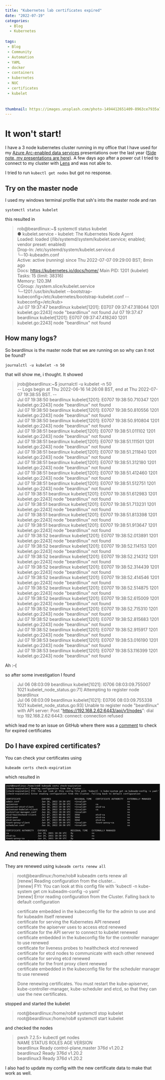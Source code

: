 ```yaml
---
title: "Kubernetes lab certificates expired"
date: "2022-07-19" 
categories:
  - Blog
  - Kubernetes

tags:
 - Blog
 - Community
 - Automation
 - YAML
 - docker
 - containers
 - kubernetes
 - NUC
 - certificates
 - kubelet


thumbnail: https://images.unsplash.com/photo-1494412651409-8963ce7935a7?ixlib=rb-1.2.1&ixid=MnwxMjA3fDB8MHxwaG90by1wYWdlfHx8fGVufDB8fHx8&auto=format&fit=crop&w=1470&q=80
---
```


# It won't start!

I have a 3 node kubernetes cluster running in my office that I have used for my [Azure Arc-enabled data services](https://azure.microsoft.com/en-gb/services/azure-arc/hybrid-data-services?WT.mc_id=DP-MVP-5002693) presentations over the last year ([Side note, my presentations are here](beard.media/presentations)). A few days ago after a power cut I tried to connect to my cluster with [Lens](https://k8slens.dev/) and was not able to.

I tried to run `kubectl get nodes` but got no response.

## Try on the master node

I used my windows terminal profile that ssh's into the master node and ran  

`systemctl status kubelet`

this resulted in

>rob@beardlinux:~$ systemctl status kubelet  
● kubelet.service - kubelet: The Kubernetes Node Agent  
     Loaded: loaded (/lib/systemd/system/kubelet.service; enabled; vendor preset: enabled)  
    Drop-In: /etc/systemd/system/kubelet.service.d  
             └─10-kubeadm.conf  
     Active: active (running) since Thu 2022-07-07 09:29:00 BST; 8min ago  
       Docs: https://kubernetes.io/docs/home/ 
   Main PID: 1201 (kubelet)  
      Tasks: 15 (limit: 38316)  
     Memory: 120.3M  
     CGroup: /system.slice/kubelet.service  
             └─1201 /usr/bin/kubelet --bootstrap-kubeconfig=/etc/kubernetes/bootstrap-kubelet.conf --kubeconfig=/etc/kub>  
Jul 07 19:37:47 beardlinux kubelet[1201]: E0707 09:37:47.318044    1201 kubelet.go:2243] node "beardlinux" not found 
Jul 07 19:37:47 beardlinux kubelet[1201]: E0707 09:37:47.418240    1201 kubelet.go:2243] node "beardlinux" not found  

## How many logs?

So beardlinux is the master node that we are running on so why can it not be found?  

`journalctl -u kubelet -n 50`  

that will show me, i thought. It showed

>jrob@beardlinux:~$ journalctl -u kubelet -n 50  
-- Logs begin at Thu 2022-06-16 14:26:08 BST, end at Thu 2022-07-07 19:38:55 BST. --  
Jul 07 19:38:50 beardlinux kubelet[1201]: E0707 19:38:50.710347    1201 kubelet.go:2243] node "beardlinux" not found  
Jul 07 19:38:50 beardlinux kubelet[1201]: E0707 19:38:50.810556    1201 kubelet.go:2243] node "beardlinux" not found  
Jul 07 19:38:50 beardlinux kubelet[1201]: E0707 19:38:50.910804    1201 kubelet.go:2243] node "beardlinux" not found  
Jul 07 19:38:51 beardlinux kubelet[1201]: E0707 19:38:51.011102    1201 kubelet.go:2243] node "beardlinux" not found  
Jul 07 19:38:51 beardlinux kubelet[1201]: E0707 19:38:51.111501    1201 kubelet.go:2243] node "beardlinux" not found  
Jul 07 19:38:51 beardlinux kubelet[1201]: E0707 19:38:51.211840    1201 kubelet.go:2243] node "beardlinux" not found  
Jul 07 19:38:51 beardlinux kubelet[1201]: E0707 19:38:51.312180    1201 kubelet.go:2243] node "beardlinux" not found  
Jul 07 19:38:51 beardlinux kubelet[1201]: E0707 19:38:51.412460    1201 kubelet.go:2243] node "beardlinux" not found  
Jul 07 19:38:51 beardlinux kubelet[1201]: E0707 19:38:51.512751    1201 kubelet.go:2243] node "beardlinux" not found  
Jul 07 19:38:51 beardlinux kubelet[1201]: E0707 19:38:51.612983    1201 kubelet.go:2243] node "beardlinux" not found  
Jul 07 19:38:51 beardlinux kubelet[1201]: E0707 19:38:51.713231    1201 kubelet.go:2243] node "beardlinux" not found  
Jul 07 19:38:51 beardlinux kubelet[1201]: E0707 19:38:51.813398    1201 kubelet.go:2243] node "beardlinux" not found  
Jul 07 19:38:51 beardlinux kubelet[1201]: E0707 19:38:51.913647    1201 kubelet.go:2243] node "beardlinux" not found  
Jul 07 19:38:52 beardlinux kubelet[1201]: E0707 19:38:52.013891    1201 kubelet.go:2243] node "beardlinux" not found  
Jul 07 19:38:52 beardlinux kubelet[1201]: E0707 19:38:52.114153    1201 kubelet.go:2243] node "beardlinux" not found  
Jul 07 19:38:52 beardlinux kubelet[1201]: E0707 19:38:52.214312    1201 kubelet.go:2243] node "beardlinux" not found  
Jul 07 19:38:52 beardlinux kubelet[1201]: E0707 19:38:52.314439    1201 kubelet.go:2243] node "beardlinux" not found  
Jul 07 19:38:52 beardlinux kubelet[1201]: E0707 19:38:52.414546    1201 kubelet.go:2243] node "beardlinux" not found  
Jul 07 19:38:52 beardlinux kubelet[1201]: E0707 19:38:52.514875    1201 kubelet.go:2243] node "beardlinux" not found  
Jul 07 19:38:52 beardlinux kubelet[1201]: E0707 19:38:52.615009    1201 kubelet.go:2243] node "beardlinux" not found  
Jul 07 19:38:52 beardlinux kubelet[1201]: E0707 19:38:52.715310    1201 kubelet.go:2243] node "beardlinux" not found  
Jul 07 19:38:52 beardlinux kubelet[1201]: E0707 19:38:52.815683    1201 kubelet.go:2243] node "beardlinux" not found  
Jul 07 19:38:52 beardlinux kubelet[1201]: E0707 19:38:52.915917    1201 kubelet.go:2243] node "beardlinux" not found  
Jul 07 19:38:53 beardlinux kubelet[1201]: E0707 19:38:53.016190    1201 kubelet.go:2243] node "beardlinux" not found  
Jul 07 19:38:53 beardlinux kubelet[1201]: E0707 19:38:53.116399    1201 kubelet.go:2243] node "beardlinux" not found  

Ah :-(

so after some investigation I found

> Jul 06 08:03:09 beardlinux kubelet[1021]: I0706 08:03:09.755007    1021 kubelet_node_status.go:71] Attempting to register node beardlinux  
Jul 06 08:03:09 beardlinux kubelet[1021]: E0706 08:03:09.755338    1021 kubelet_node_status.go:93] Unable to register node "beardlinux" with API server: Post "https://192.168.2.62:6443/api/v1/nodes": dial tcp 192.168.2.62:6443: connect: connection refused  

which lead me to an issue on GitHub where there was a [comment](https://github.com/kubernetes/kubeadm/issues/1026#issuecomment-768832968) to check for expired certificates

## Do I have expired certificates?

You can check your certificates using 

`kubeadm certs check-expiration`

which resulted in  

![expired-certs](/assets/uploads/2022/07/expired-certs.png)

## And renewing them

They are renewed using `kubeadm certs renew all`

>root@beardlinux:/home/rob# kubeadm certs renew all  
[renew] Reading configuration from the cluster...  
[renew] FYI: You can look at this config file with 'kubectl -n kube-system get cm kubeadm-config -o yaml'  
[renew] Error reading configuration from the Cluster. Falling back to default configuration  
>
>certificate embedded in the kubeconfig file for the admin to use and for kubeadm itself renewed  
certificate for serving the Kubernetes API renewed  
certificate the apiserver uses to access etcd renewed  
certificate for the API server to connect to kubelet renewed  
certificate embedded in the kubeconfig file for the controller manager to use renewed  
certificate for liveness probes to healthcheck etcd renewed  
certificate for etcd nodes to communicate with each other renewed  
certificate for serving etcd renewed  
certificate for the front proxy client renewed  
certificate embedded in the kubeconfig file for the scheduler manager to use renewed  
>
>Done renewing certificates. You must restart the kube-apiserver, kube-controller-manager, kube-scheduler and etcd, so that they can use the new certificates.

stopped and started the kubelet

> root@beardlinux:/home/rob# systemctl stop kubelet
> root@beardlinux:/home/rob# systemctl start kubelet

and checked the nodes

> pwsh 7.2.5> kubectl get nodes   
NAME          STATUS     ROLES                  AGE    VERSION   
beardlinux    Ready      control-plane,master   376d   v1.20.2   
beardlinux2   Ready      <none>                 376d   v1.20.2   
beardlinux3   Ready      <none>                 376d   v1.20.2   

I also had to update my config with the new certificate data to make that work as well.
